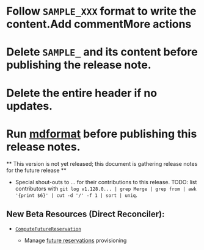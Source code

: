 # Follow `SAMPLE_XXX` format to write the content.Add commentMore actions

# Delete `SAMPLE_` and its content before publishing the release note.

# Delete the entire header if no updates.

# Run [mdformat](go/mdformat) before publishing this release notes.  

** This version is not yet released; this document is gathering release notes
for the future release **

*   Special shout-outs to ... for their contributions to this release. TODO:
    list contributors with `git log v1.128.0... | grep Merge | grep from | awk
    '{print $6}' | cut -d '/' -f 1 | sort | uniq`.

## New Beta Resources (Direct Reconciler):

* [`ComputeFutureReservation`](https://cloud.google.com/config-connector/docs/reference/resource-docs/compute/computefuturereservation)
    
    * Manage [future reservations](https://cloud.google.com/compute/docs/instances/future-reservations-overview) provisioning
